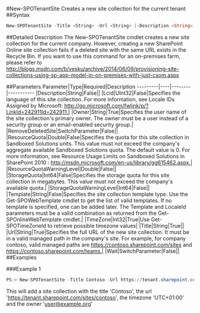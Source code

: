 #New-SPOTenantSite
Creates a new site collection for the current tenant
##Syntax
```powershell
New-SPOTenantSite -Title <String> -Url <String> [-Description <String>] -Owner <String> [-Lcid <UInt32>] [-Template <String>] -TimeZone <Int32> [-ResourceQuota <Double>] [-ResourceQuotaWarningLevel <Double>] [-StorageQuota <Int64>] [-StorageQuotaWarningLevel <Int64>] [-RemoveDeletedSite [<SwitchParameter>]] [-Wait [<SwitchParameter>]]
```


##Detailed Description
The New-SPOTenantSite cmdlet creates a new site collection for the current company. However, creating a new SharePoint
Online site collection fails if a deleted site with the same URL exists in the Recycle Bin. If you want to use this command for an on-premises farm, please refer to http://blogs.msdn.com/b/vesku/archive/2014/06/09/provisioning-site-collections-using-sp-app-model-in-on-premises-with-just-csom.aspx 

##Parameters
Parameter|Type|Required|Description
---------|----|--------|-----------
|Description|String|False||
|Lcid|UInt32|False|Specifies the language of this site collection. For more information, see Locale IDs Assigned by Microsoft: http://go.microsoft.com/fwlink/p/?LinkId=242911Id=242911.|
|Owner|String|True|Specifies the user name of the site collection's primary owner. The owner must be a user instead of a security group or an email-enabled security group.|
|RemoveDeletedSite|SwitchParameter|False||
|ResourceQuota|Double|False|Specifies the quota for this site collection in Sandboxed Solutions units. This value must not exceed the company's aggregate available Sandboxed Solutions quota. The default value is 0. For more information, see Resource Usage Limits on Sandboxed Solutions in SharePoint 2010 : http://msdn.microsoft.com/en-us/library/gg615462.aspx.|
|ResourceQuotaWarningLevel|Double|False||
|StorageQuota|Int64|False|Specifies the storage quota for this site collection in megabytes. This value must not exceed the company's available quota.|
|StorageQuotaWarningLevel|Int64|False||
|Template|String|False|Specifies the site collection template type. Use the Get-SPOWebTemplate cmdlet to get the list of valid templates. If no template is specified, one can be added later. The Template and LocaleId parameters must be a valid combination as returned from the Get-SPOnlineWebTemplate cmdlet.|
|TimeZone|Int32|True|Use Get-SPOTimeZoneId to retrieve possible timezone values|
|Title|String|True||
|Url|String|True|Specifies the full URL of the new site collection. It must be in a valid managed path in the company's site. For example, for company contoso, valid managed paths are https://contoso.sharepoint.com/sites and https://contoso.sharepoint.com/teams.|
|Wait|SwitchParameter|False||
##Examples

###Example 1
```powershell
PS:> New-SPOTenantSite -Title Contoso -Url https://tenant.sharepoint.com/sites/contoso -Owner user@example.org -TimeZone 4
```
This will add a site collection with the title 'Contoso', the url 'https://tenant.sharepoint.com/sites/contoso', the timezone 'UTC+01:00' and the owner 'user@example.org'
